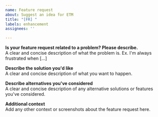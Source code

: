 ```yaml
---
name: Feature request
about: Suggest an idea for ETM
title: "[FR] "
labels: enhancement
assignees: ''

---
```


<!--
ATTENTION:
Please ensure that the feature is made to EFB Telegram Master Channel.
Features suggested to other modules should go to their respective repositories.
Irrelevant issues will be locked, transferred, or removed.

Please only write in English.
-->

**Is your feature request related to a problem? Please describe.**  
A clear and concise description of what the problem is. Ex. I'm always frustrated when [...]

**Describe the solution you'd like**  
A clear and concise description of what you want to happen.

**Describe alternatives you've considered**  
A clear and concise description of any alternative solutions or features you've considered.

**Additional context**  
Add any other context or screenshots about the feature request here.
